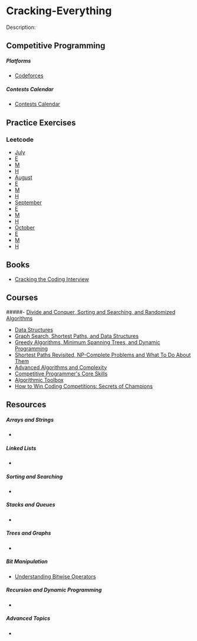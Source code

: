 # Cracking-Everything
Description: 

## Competitive Programming
   ##### Platforms
   - [Codeforces](http://codeforces.com/contests)

   ##### Contests Calendar
   - [Contests Calendar](https://www.hackerrank.com/calendar)

## Practice Exercises 
### Leetcode
  - [July]()
   -  [E]()
   -  [M]()
   -  [H]()
  - [August]()
   -  [E]()
   -  [M]()
   -  [H]()
  - [September]()
   -  [E]()
   -  [M]()
   -  [H]()
  - [October]()
   -  [E]()
   -  [M]()
   -  [H]()

## Books
  - [Cracking the Coding Interview](http://ahmed-badawy.com/blog/wp-content/uploads/2018/10/Cracking-the-Coding-Interview-6th-Edition-189-Programming-Questions-and-Solutions.pdf)
  
## Courses
  #####- [Divide and Conquer, Sorting and Searching, and Randomized Algorithms](https://www.coursera.org/learn/algorithms-divide-conquer)
  - [Data Structures](https://www.coursera.org/learn/data-structures)
  - [Graph Search, Shortest Paths, and Data Structures](https://www.coursera.org/learn/algorithms-graphs-data-structures)
  - [Greedy Algorithms, Minimum Spanning Trees, and Dynamic Programming](https://www.coursera.org/learn/algorithms-greedy)
  - [Shortest Paths Revisited, NP-Complete Problems and What To Do About Them](https://www.coursera.org/learn/algorithms-npcomplete)
  - [Advanced Algorithms and Complexity](https://www.coursera.org/learn/advanced-algorithms-and-complexity)
  - [Competitive Programmer's Core Skills](https://www.coursera.org/learn/competitive-programming-core-skills)
  - [Algorithmic Toolbox](https://www.coursera.org/learn/algorithmic-toolbox)
  - [How to Win Coding Competitions: Secrets of Champions](https://www.edx.org/course/how-to-win-coding-competitions-secrets-of-champions-4)
  
  
## Resources

  ##### Arrays and Strings
   -
  ##### Linked Lists
   -
  ##### Sorting and Searching
   -
  ##### Stacks and Queues
   -
  ##### Trees and Graphs
   -
  ##### Bit Manipulation
   - [Understanding Bitwise Operators](https://code.tutsplus.com/articles/understanding-bitwise-operators--active-11301)  
  
  ##### Recursion and Dynamic Programming
   -
  ##### Advanced Topics
   -
   


